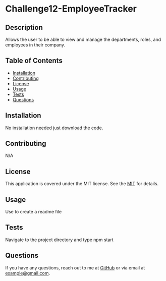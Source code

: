 # Challenge12-EmployeeTracker

## Description
Allows the user to be able to view and manage the departments, roles, and employees in their company.

## Table of Contents
- [Installation](#installation)
- [Contributing](#contributing)
- [License](#license)
- [Usage](#usage)
- [Tests](#tests)
- [Questions](#questions)

## Installation
No installation needed just download the code.

## Contributing
N/A

## License
This application is covered under the MIT license. See the [MIT]([License](https://opensource.org/licenses/MIT)) for details.

## Usage
Use to create a readme file

## Tests
Navigate to the project directory and type npm start

## Questions
If you have any questions, reach out to me at [GitHub](https://github.com/Neongreen64) or via email at example@gmail.com.
